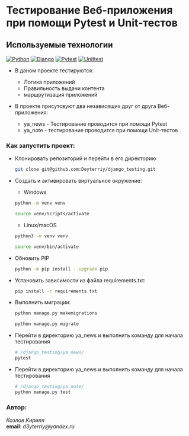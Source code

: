 # Тестирование Веб-приложения при помощи Pytest и Unit-тестов

## Используемые технологии

[![Python](https://img.shields.io/badge/-Python-464646?style=flat&logo=Python&logoColor=56C0C0&color=008080)](https://www.python.org/)
[![Django](https://img.shields.io/badge/-Django-464646?style=flat&logo=Django&logoColor=56C0C0&color=008080)](https://www.djangoproject.com/)
[![Pytest](https://img.shields.io/badge/-Pytest-464646?style=flat&logo=Pytest&logoColor=56C0C0&color=008080)](https://docs.pytest.org/en/7.4.x/)
[![Unittest](https://img.shields.io/badge/-Unittest-464646?style=flat&logo=Unittest&logoColor=56C0C0&color=008080)](https://docs.python.org/3/library/unittest.html)



* В даном проекте тестируются:
    - Логика приложений
    - Правильность выдачи контента
    - маршрутизация приложений 

* В проекте присутсвуют два независящих друг от друга Веб-приложения:

    * ya_news - Тестирование проводится при помощи Pytest
    * ya_note - тестирование проводится при помощи Unit-тестов

### Как запустить проект:

* Клонировать репозиторий и перейти в его директорию
    ```bash
    git clone git@github.com:Deyterriy/django_testing.git
    ```

* Cоздать и активировать виртуальное окружение:

    * Windows
    ```bash
    python -m venv venv
    ```
    ```bash
    source venv/Scripts/activate
    ```

    * Linux/macOS
    ```bash
    python3 -m venv venv
    ```
    ```bash
    source venv/bin/activate
    ```


* Обновить PIP

    ```bash
    python -m pip install --upgrade pip
    ```

* Установить зависимости из файла requirements.txt:

    ```bash
    pip install -r requirements.txt
    ```

* Выполнить миграции:

    ```bash
    python manage.py makemigrations
    ```
    ```bash
    python manage.py migrate
    ```

* Перейти в директорию ya_news и выполнить команду для начала тестирования
    ```bash
    # /django_testing/ya_news/
    pytest
    ```

* Перейти в директорию ya_news и выполнить команду для начала тестирования
    ```bash
    # /django_testing/ya_note/
    python manage.py test
    ```

### Автор:  
_Козлов Кирилл_<br>
**email**: _d3yterriy@yandex.ru_<br>